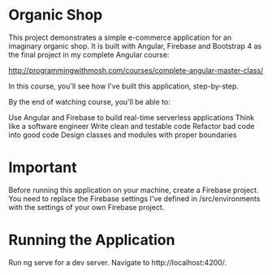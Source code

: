 # Organic Shop

This project demonstrates a simple e-commerce application for an imaginary organic shop. It is built with Angular, Firebase and Bootstrap 4 as the final project in my complete Angular course:

http://programmingwithmosh.com/courses/complete-angular-master-class/

In this course, you'll see how I've built this application, step-by-step.

By the end of watching course, you'll be able to:

Use Angular and Firebase to build real-time serverless applications
Think like a software engineer
Write clean and testable code
Refactor bad code into good code
Design classes and modules with proper boundaries

# Important
Before running this application on your machine, create a Firebase project. You need to replace the Firebase settings I've defined in /src/environments with the settings of your own Firebase project.

# Running the Application
Run ng serve for a dev server. Navigate to http://localhost:4200/.
